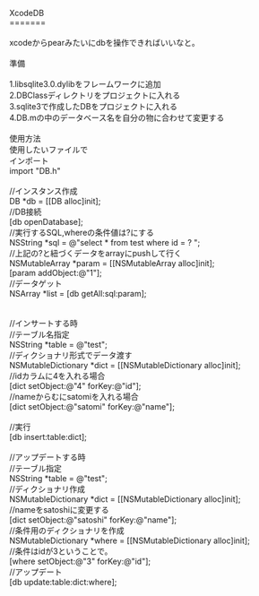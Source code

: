 XcodeDB<br />
=======<br />
<br />
xcodeからpearみたいにdbを操作できればいいなと。<br />
<br />
準備<br /><br />
1.libsqlite3.0.dylibをフレームワークに追加<br />
2.DBClassディレクトリをプロジェクトに入れる<br />
3.sqlite3で作成したDBをプロジェクトに入れる<br />
4.DB.mの中のデータベース名を自分の物に合わせて変更する<br />
<br />
使用方法<br />
使用したいファイルで<br />
インポート<br />
import "DB.h"<br />
<br />
//インスタンス作成<br />
DB *db = [[DB alloc]init];<br />
//DB接続<br />
[db openDatabase];<br />
//実行するSQL,whereの条件値は?にする<br />
NSString *sql = @"select * from test where id = ? ";<br />
//上記の?と紐づくデータをarrayにpushして行く<br />
NSMutableArray *param = [[NSMutableArray alloc]init];<br />
[param addObject:@"1"];<br />
//データゲット<br />
NSArray *list = [db getAll:sql:param];<br />
<br />
<br />
//インサートする時<br />
//テーブル名指定<br />
NSString *table = @"test";<br />
//ディクショナリ形式でデータ渡す<br />
NSMutableDictionary *dict = [[NSMutableDictionary alloc]init];<br />
//idカラムに4を入れる場合<br />
[dict setObject:@"4" forKey:@"id"];<br />
//nameからむにsatomiを入れる場合<br />
[dict setObject:@"satomi" forKey:@"name"];<br />
<br />
//実行<br />
[db insert:table:dict];<br />
<br />
//アップデートする時<br />
//テーブル指定<br />
NSString *table = @"test";<br />
//ディクショナリ作成<br />
NSMutableDictionary *dict = [[NSMutableDictionary alloc]init];<br />
//nameをsatoshiに変更する<br />
[dict setObject:@"satoshi" forKey:@"name"];<br />
//条件用のディクショナリを作成<br />
NSMutableDictionary *where = [[NSMutableDictionary alloc]init];<br />
//条件はidが3ということで。<br />
[where setObject:@"3" forKey:@"id"];<br />
//アップデート<br />
[db update:table:dict:where];<br />

